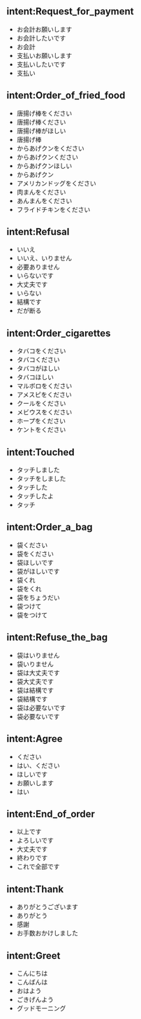 ## intent:Request_for_payment
- お会計お願いします
- お会計したいです
- お会計
- 支払いお願いします
- 支払いしたいです
- 支払い

## intent:Order_of_fried_food
- 唐揚げ棒をください
- 唐揚げ棒ください
- 唐揚げ棒がほしい
- 唐揚げ棒
- からあげクンをください
- からあげクンください
- からあげクンほしい
- からあげクン
- アメリカンドッグをください
- 肉まんをください
- あんまんをください
- フライドチキンをください

## intent:Refusal
- いいえ
- いいえ、いりません
- 必要ありません
- いらないです
- 大丈夫です
- いらない
- 結構です
- だが断る

## intent:Order_cigarettes
- タバコをください
- タバコください
- タバコがほしい
- タバコほしい
- マルボロをください
- アメスピをください
- クールをください
- メビウスをください
- ホープをください
- ケントをください

## intent:Touched
- タッチしました
- タッチをしました
- タッチした
- タッチしたよ
- タッチ

## intent:Order_a_bag
- 袋ください
- 袋をください
- 袋ほしいです
- 袋がほしいです
- 袋くれ
- 袋をくれ
- 袋をちょうだい
- 袋つけて
- 袋をつけて

## intent:Refuse_the_bag
- 袋はいりません
- 袋いりません
- 袋は大丈夫です
- 袋大丈夫です
- 袋は結構です
- 袋結構です
- 袋は必要ないです
- 袋必要ないです

## intent:Agree
- ください
- はい、ください
- ほしいです
- お願いします
- はい

## intent:End_of_order
- 以上です
- よろしいです
- 大丈夫です
- 終わりです
- これで全部です


## intent:Thank
- ありがとうございます
- ありがとう
- 感謝
- お手数おかけしました

## intent:Greet
- こんにちは
- こんばんは
- おはよう
- ごきげんよう
- グッドモーニング
